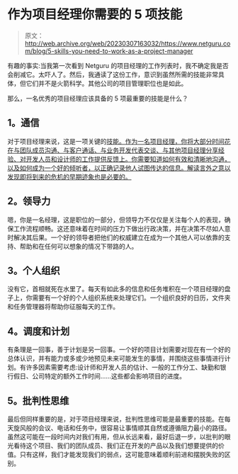 # 作为项目经理你需要的 5 项技能

> 原文：<http://web.archive.org/web/20230307163032/https://www.netguru.com/blog/5-skills-you-need-to-work-as-a-project-manager>

 有趣的事实:当我第一次看到 Netguru 的项目经理的工作列表时，我不确定我是否会削减它。太吓人了。然后，我通读了这份工作，意识到虽然所需的技能非常具体，但它们并不是火箭科学。其他公司的项目管理职位也是如此。

那么，一名优秀的项目经理应该具备的 5 项最重要的技能是什么？

## 1。通信

对于项目经理来说，这是一项关键的[技能。作为一名项目经理，你将大部分时间花在与团队成员沟通、与客户通话、与业务开发代表交谈、与其他项目经理分享经验、对开发人员和设计师的工作提供反馈上。你需要知道如何有效和清晰地沟通，以及如何成为一个好的倾听者，以正确记录他人试图传达的信息。解读言外之意以发现即将到来的危机的早期迹象也是必要的。](http://web.archive.org/web/20221007085032/https://pm-guide.netguru.com/)

## 2。领导力

嗯，你是一名经理，这是职位的一部分，但领导力不仅仅是关注每个人的表现，确保工作流程顺畅。这还意味着在时间的压力下做出行政决策，并在决策不尽如人意时解决其后果。一个好的领导者把他们的权威建立在成为一个其他人可以依靠的支持、帮助和在任何可以想象的情况下带路的人。

## 3。个人组织

没有它，首相就死在水里了。每天有如此多的信息和任务堆积在一个项目经理的盘子上，你需要有一个好的个人组织系统来处理它们。一个组织良好的日历，文件夹和任务管理器将帮助你征服每天的工作。

## 4。调度和计划

有条理是一回事，善于计划是另一回事。一个好的项目计划需要对现在有一个好的总体认识，并有能力或多或少地预见未来可能发生的事情，并围绕这些事情进行计划。有许多因素需要考虑:设计师和开发人员的估计、一般的工作分工、缺勤和银行假日、公司特定的额外工作时间……这些都会影响项目的进度。

## 5。批判性思维

最后但同样重要的是，对于项目经理来说，批判性思维可能是最重要的技能。在每天旋风般的会议、电话和任务中，很容易让事情顺其自然或遵循阻力最小的路径。虽然这可能在一段时间内对我们有用，但从长远来看，最好后退一步，以批判的眼光看待这个项目、我们的团队成员、我们正在开发的产品以及我们想要提供的价值。只有这样，我们才能发现我们的弱点，这可能意味着顺利前进和摆脱失败的区别。